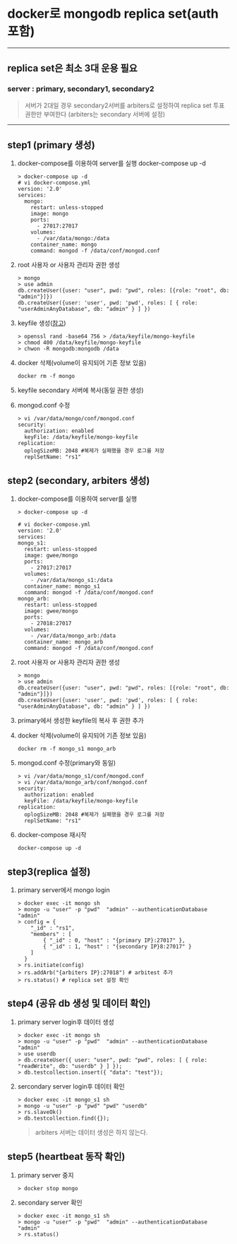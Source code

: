 docker로 mongodb replica set(auth 포함)
=======================================

---

replica set은 최소 3대 운용 필요
--------------------------------

### server : primary, secondary1, secondary2

> 서버가 2대일 경우 secondary2서버를 arbiters로 설정하여 replica set 투표 권한만 부여한다 (arbiters는 secondary 서버에 설정)

---

step1 (primary 생성)
--------------------

1.	docker-compose를 이용하여 server를 실행 docker-compose up -d

	```
	> docker-compose up -d
	# vi docker-compose.yml
	version: '2.0'
	services:
	  mongo:  
	    restart: unless-stopped
	    image: mongo
	    ports:
	      - 27017:27017
	    volumes:  
	      - /var/data/mongo:/data
	    container_name: mongo  
	    command: mongod -f /data/conf/mongod.conf  
	```

2.	root 사용자 or 사용자 관리자 권한 생성

	```
	> mongo
	> use admin
	db.createUser({user: "user", pwd: "pwd", roles: [{role: "root", db: "admin"}]})
	db.createUser({user: 'user', pwd: 'pwd', roles: [ { role: "userAdminAnyDatabase", db: "admin" } ] })
	```

3.	keyfile 생성([참고](https://docs.mongodb.com/manual/tutorial/deploy-replica-set-with-keyfile-access-control/)\)

	```
	> openssl rand -base64 756 > /data/keyfile/mongo-keyfile
	> chmod 400 /data/keyfile/mongo-keyfile
	> chwon -R mongodb:mongodb /data
	```

4.	docker 삭제(volume이 유지되어 기존 정보 있음)

	```
	docker rm -f mongo
	```

5.	keyfile secondary 서버에 복사(동일 권한 생성)

6.	mongod.conf 수정

	```
	> vi /var/data/mongo/conf/mongod.conf
	security:
	  authorization: enabled
	  keyFile: /data/keyfile/mongo-keyfile
	replication:
	  oplogSizeMB: 2048 #복제가 실패했을 경우 로그를 저장
	  replSetName: "rs1"
	```

step2 (secondary, arbiters 생성)
--------------------------------

1.	docker-compose를 이용하여 server를 실행

	```
	> docker-compose up -d

	# vi docker-compose.yml
	version: '2.0'
	services:
	mongo_s1:
	  restart: unless-stopped
	  image: gwee/mongo
	  ports:
	    - 27017:27017
	  volumes:
	    - /var/data/mongo_s1:/data
	  container_name: mongo_s1
	  command: mongod -f /data/conf/mongod.conf
	mongo_arb:
	  restart: unless-stopped
	  image: gwee/mongo
	  ports:
	    - 27018:27017
	  volumes:
	    - /var/data/mongo_arb:/data
	  container_name: mongo_arb
	  command: mongod -f /data/conf/mongod.conf
	```

2.	root 사용자 or 사용자 관리자 권한 생성

	```
	> mongo
	> use admin
	db.createUser({user: "user", pwd: "pwd", roles: [{role: "root", db: "admin"}]})
	db.createUser({user: 'user', pwd: 'pwd', roles: [ { role: "userAdminAnyDatabase", db: "admin" } ] })
	```

3.	primary에서 생성한 keyfile의 복사 후 권한 추가

4.	docker 삭제(volume이 유지되어 기존 정보 있음)

	```
	docker rm -f mongo_s1 mongo_arb
	```

5.	mongod.conf 수정(primary와 동일)

	```
	> vi /var/data/mongo_s1/conf/mongod.conf
	> vi /var/data/mongo_arb/conf/mongod.conf
	security:
	  authorization: enabled
	  keyFile: /data/keyfile/mongo-keyfile
	replication:
	  oplogSizeMB: 2048 #복제가 실패했을 경우 로그를 저장
	  replSetName: "rs1"
	```

6.	docker-compose 재시작

	```
	docker-compose up -d
	```

step3(replica 설정)
-------------------

1.	primary server에서 mongo login

	```
	> docker exec -it mongo sh
	> mongo -u "user" -p "pwd"  "admin" --authenticationDatabase "admin"
	> config = {
	    "_id" : "rs1",
	    "members" : [
	        { "_id" : 0, "host" : "{primary IP}:27017" },
	        { "_id" : 1, "host" : "{secondary IP}8:27017" }
	    ]
	  }
	> rs.initiate(config)  
	> rs.addArb("{arbiters IP}:27018") # arbitest 추가
	> rs.status() # replica set 설정 확인
	```

step4 (공유 db 생성 및 데이터 확인)
-----------------------------------

1.	primary server login후 데이터 생성

	```
	> docker exec -it mongo sh
	> mongo -u "user" -p "pwd"  "admin" --authenticationDatabase "admin"
	> use userdb
	> db.createUser({ user: "user", pwd: "pwd", roles: [ { role: "readWrite", db: "userdb" } ] });
	> db.testcollection.insert({ "data": "test"});
	```

2.	sercondary server login후 데이터 확인

	```
	> docker exec -it mongo_s1 sh
	> mongo -u "user" -p "pwd" "pwd" "userdb"
	> rs.slaveOk()
	> db.testcollection.find({});
	```

	> arbiters 서버는 데이터 생성은 하지 않는다.

step5 (heartbeat 동작 확인)
---------------------------

1.	primary server 중지

	```
	> docker stop mongo
	```

2.	secondary server 확인

	```
	> docker exec -it mongo_s1 sh
	> mongo -u "user" -p "pwd"  "admin" --authenticationDatabase "admin"
	> rs.status()
	```
